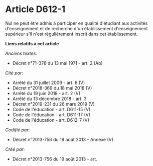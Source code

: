 # Article D612-1

Nul ne peut être admis à participer en qualité d'étudiant aux activités d'enseignement et de recherche d'un établissement
d'enseignement supérieur s'il n'est régulièrement inscrit dans cet établissement.

**Liens relatifs à cet article**

_Anciens textes_:

  - Décret n°71-376 du 13 mai 1971 - art. 2 (Ab)

_Cité par_:

  - Arrêté du 31 juillet 2009 - art. 6 (V)
  - Décret n°2018-369 du 18 mai 2018 (V)
  - Arrêté du 19 juin 2018 - art. 2 (V)
  - Arrêté du 13 décembre 2018 - art. 3
  - Décret n°2019-231 du 26 mars 2019 (V)
  - Code de l'éducation - art. D611-15 (V)
  - Code de l'éducation - art. D611-17 (V)
  - Code de l'éducation - art. D612-7 (V)

_Codifié par_:

  - Décret n°2013-756 du 19 août 2013 -  Annexe (V)

_Créé par_:

  - Décret n°2013-756 du 19 août 2013 - art.
